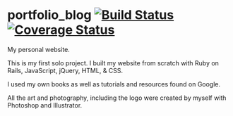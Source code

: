# portfolio_blog    [![Build Status](https://travis-ci.org/nomi811/portfolio_blog.svg?branch=master)](https://travis-ci.org/nomi811/portfolio_blog)   [![Coverage Status](https://coveralls.io/repos/github/nomi811/portfolio_blog/badge.svg?branch=master)](https://coveralls.io/github/nomi811/portfolio_blog?branch=master)

My personal website.

This is my first solo project. I built my website from scratch with Ruby on Rails, JavaScript, jQuery, HTML, & CSS.

I used my own books as well as tutorials and resources found on Google.

All the art and photography, including the logo were created by myself with Photoshop and Illustrator.
